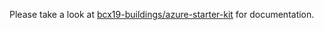 Please take a look at [bcx19-buildings/azure-starter-kit](https://github.com/bcx19-buildings/azure-starter-kit) for documentation.